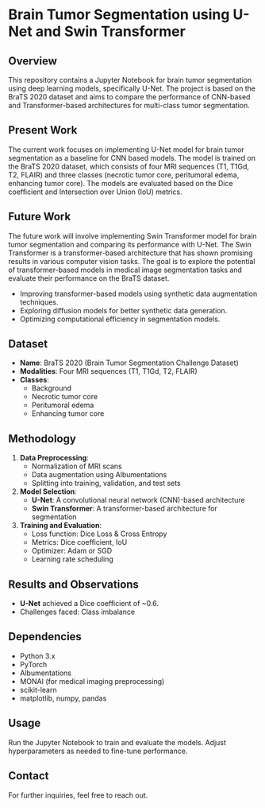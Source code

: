 # Brain Tumor Segmentation using U-Net and Swin Transformer

## Overview
This repository contains a Jupyter Notebook for brain tumor segmentation using deep learning models, specifically U-Net. The project is based on the BraTS 2020 dataset and aims to compare the performance of CNN-based and Transformer-based architectures for multi-class tumor segmentation. 

## Present Work
The current work focuses on implementing U-Net model for brain tumor segmentation as a baseline for CNN based models. The model is trained on the BraTS 2020 dataset, which consists of four MRI sequences (T1, T1Gd, T2, FLAIR) and three classes (necrotic tumor core, peritumoral edema, enhancing tumor core). The models are evaluated based on the Dice coefficient and Intersection over Union (IoU) metrics. 

## Future Work
The future work will involve implementing Swin Transformer model for brain tumor segmentation and comparing its performance with U-Net. The Swin Transformer is a transformer-based architecture that has shown promising results in various computer vision tasks. The goal is to explore the potential of transformer-based models in medical image segmentation tasks and evaluate their performance on the BraTS dataset.
- Improving transformer-based models using synthetic data augmentation techniques.
- Exploring diffusion models for better synthetic data generation.
- Optimizing computational efficiency in segmentation models.


## Dataset
- **Name**: BraTS 2020 (Brain Tumor Segmentation Challenge Dataset)
- **Modalities**: Four MRI sequences (T1, T1Gd, T2, FLAIR)
- **Classes**:
  - Background
  - Necrotic tumor core
  - Peritumoral edema
  - Enhancing tumor core

## Methodology
1. **Data Preprocessing**:
   - Normalization of MRI scans
   - Data augmentation using Albumentations
   - Splitting into training, validation, and test sets
2. **Model Selection**:
   - **U-Net**: A convolutional neural network (CNN)-based architecture
   - **Swin Transformer**: A transformer-based architecture for segmentation
3. **Training and Evaluation**:
   - Loss function: Dice Loss & Cross Entropy
   - Metrics: Dice coefficient, IoU
   - Optimizer: Adam or SGD
   - Learning rate scheduling
   
## Results and Observations
- **U-Net** achieved a Dice coefficient of ~0.6.
- Challenges faced: Class imbalance


## Dependencies
- Python 3.x
- PyTorch
- Albumentations
- MONAI (for medical imaging preprocessing)
- scikit-learn
- matplotlib, numpy, pandas

## Usage
Run the Jupyter Notebook to train and evaluate the models. Adjust hyperparameters as needed to fine-tune performance.

## Contact
For further inquiries, feel free to reach out.
